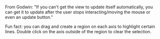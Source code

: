 From Godwin:
"If you can't get the view to update itself automatically, you can get it to update after the user stops interacting/moving the mouse or even an update button."

Fun fact: you can drag and create a region on each axis to highlight certain lines. Double click on the axis outside of the region to clear the selection.
